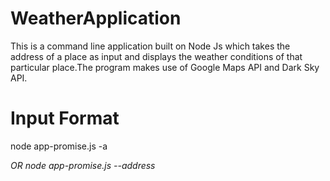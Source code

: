# WeatherApplication
This is a command line application built on Node Js which takes the address of a place as input and displays the weather conditions of that particular place.The program makes use of Google Maps API and Dark Sky API.

# Input Format
node app-promise.js -a <address> OR node app-promise.js --address <address>
